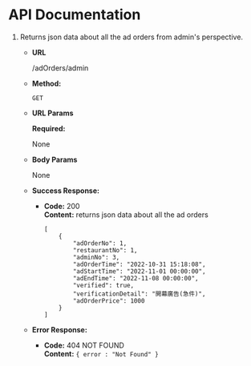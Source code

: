 # API Documentation 

1. Returns json data about all the ad orders from admin's perspective.
	
	-   **URL**
	    
		   /adOrders/admin
	    
	-   **Method:**
	    
	    `GET`
	    
	-   **URL Params**
	    
	    **Required:**
	    
	    None
	    
	-   **Body Params**
	    
	    None
	    
	-   **Success Response:**
	    
	    -   **Code:**  200  
	        **Content:** returns json data about all the ad orders
			```
			[
				{
					"adOrderNo": 1, 
					"restaurantNo": 1,
					"adminNo": 3,
					"adOrderTime": "2022-10-31 15:18:08",
					"adStartTime": "2022-11-01 00:00:00",
					"adEndTime": "2022-11-08 00:00:00",
					"verified": true,
					"verificationDetail": "開幕廣告(急件)",
					"adOrderPrice": 1000
				}
			]
			```


	-   **Error Response:**
	    
	    -   **Code:**  404 NOT FOUND  
	        **Content:**  `{ error : "Not Found" }`


